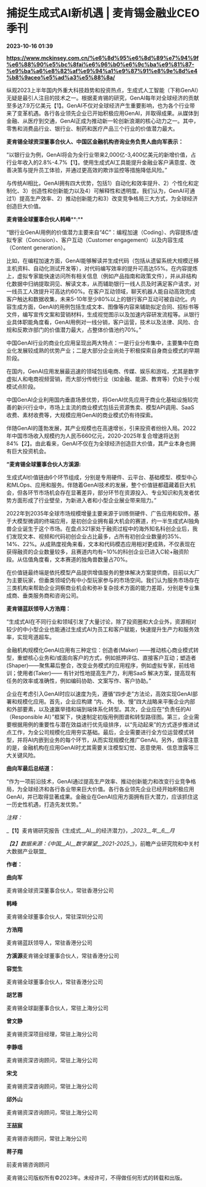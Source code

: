 # 捕捉生成式AI新机遇 | 麦肯锡金融业CEO季刊

**2023-10-16 01:39**

**https://www.mckinsey.com.cn/%e6%8d%95%e6%8d%89%e7%94%9f%e6%88%90%e5%bc%8fai%e6%96%b0%e6%9c%ba%e9%81%87-%e9%ba%a6%e8%82%af%e9%94%a1%e9%87%91%e8%9e%8d%e4%b8%9aceo%e5%ad%a3%e5%88%8a/**

纵观2023上半年国内外重大科技趋势和投资热点，生成式人工智能（下称GenAI）无疑是最引人注目的技术之一。根据麦肯锡的研究，GenAI每年对全球经济的贡献至多达7.9万亿美元【1】。GenAI不仅对全球经济产生重要影响，也为各个行业带来了变革机遇。各行各业领先企业已开始积极应用GenAI，并取得成果。从媒体到金融、从医疗到交通，GenAI正成为推动新一轮创新浪潮的核心动力之一。其中，零售和消费品行业、银行业、制药和医疗产品三个行业的价值潜力最大。

**麦肯锡全球资深董事合伙人、中国区金融机构咨询业务负责人曲向军表示：**

“以银行业为例，GenAI将会为全行业带来2,000亿-3,400亿美元的新增价值，占行业年收入的2.8%-4.7%【1】。使用生成式AI工具能提升金融业客户满意度、改善决策与提升员工体验，并通过更高效的欺诈监控等措施降低风险。”

与传统AI相比，GenAI拥有四大优势，包括1）自动化和效率提升、2）个性化和定制化、3）创造性和创新能力以及4）可解释性和透明度。我们认为，GenAI可通过1）提高生产效率、2）推动创新能力和3）改变竞争格局三大方式，为全球经济创造巨大价值。

**麦肯锡全球董事合伙人韩峰****:**

“银行业GenAI用例的价值潜力主要来自“4C”：编程加速（Coding）、内容提炼/虚拟专家（Concision）、客户互动（Customer engagement）以及内容生成（Content generation）。

比如，在编程加速方面，GenAI能够解读并生成代码（包括从遗留系统大规模迁移主机资料、自动化测试开发等），对代码编写效率的提升可高达55%。在内容提炼上，虚拟专家能快速访问所有相关信息（例如产品指南和政策文件），并从非结构化数据中归纳提取洞见、解读文本，从而辅助银行一线人员及时满足客户请求，对一线员工人效提升可高达约60%。在客户互动领域，聊天机器人能自动高效完成客户触达和数据收集，未来5-10年至少80%以上的银行客户互动可被自动化。内容生成方面，GenAI的用例包括生成文本、图像等内容来辅助拟定合同、招标书等文件，编写宣传文案和营销材料，生成视觉图示以及加速内容研发流程等。从银行业具体职能角度看，GenAI用例对一线分销，客户运营，技术以及法律、风险、合规和反欺诈部门的价值潜力最大，占整体价值池约70%。”

中国GenAI行业的商业化应用呈现出两大特点：一是行业分布集中，主要集中在商业化发展较成熟的优势产业；二是大部分企业尚处于积极探索自身商业模式的早期阶段。

在国内，GenAI应用发展最迅速的领域包括电商、传媒、娱乐和游戏，尤其是数字虚拟人和电商视频营销，而大部分传统行业（如金融、能源、教育等）仍处于小规模试点阶段。

中国GenAI企业利用国内垂直场景优势，将GenAI优先应用于商业化基础设施较完善的新兴行业中，市场上主流的商业模式包括云资源售卖、模型API调用、SaaS收费、素材收费等，大规模应用GenAI的商业模式仍有待探索。

伴随GenAI的蓬勃发展，其产业规模也在高速增长，引来投资者纷纷入局。2022年中国市场收入规模约为人民币660亿元，2020-2025年复合增速将达到84%【2】。由此看来，GenAI不仅在为全球经济创造巨大价值，其产业本身也拥有巨大投资机会。

**“****麦肯锡全球董事合伙人方溪源****:**

生成式AI价值链由6个环节组成，分别是专用硬件、云平台、基础模型、模型中心和MLOps、应用和服务。伴随着GenAI技术的发展，整个价值链都蕴藏着巨大机会，但各环节市场机会存在显著差异，部分环节在资源投入、专业知识和先发者优势方面形成了行业壁垒，为新进入者和小型企业展业带来阻力。”

2022年到2035年全球市场规模增量主要来源于训练侧硬件、广告应用和软件。基于大模型微调的终端应用，是初创企业拥有最大机会的赛道，约一半生成式AI独角兽企业诞生于这个市场。在盘点321家处于融资过程中的海外知名科创企业后，我们发现文本、视频和代码初创企业占比最多，占所有初创企业数量的35%、14%、22%。从成熟度视角来看，文本和代码模态应用相对更成熟，不仅表现在获得融资的企业数量较多，且赛道内均有~10%的科创企业已进入C轮+融资阶段。从估值角度看，文本赛道的独角兽数量占70%。

在价值链最终端是依托模型产品提供增值服务的整体解决方案提供商，目前以大厂为主要玩家，但垂类领域仍有中小型玩家参与的市场空间。我们认为服务市场存在三类机构来帮助企业洞察商业机会和弥补复杂技术方面的能力差距，分别是专业集成商、垂类服务商和咨询公司。

**麦肯锡蓝跃领导人方浩翔：**

“生成式AI在不同行业和领域引发了大量讨论，除了投资圈和大企业外，资源相对较少的中小型企业也能通过生成式AI为员工和客户赋能，快速提升生产力和服务效率，实现弯道超车。

金融机构规模化GenAI应用有三种定位：创造者(Maker) ——推动核心商业模式转型，重塑核心业务和/或面向客户的方式，例如抵押评估、直接客户互动；塑造者(Shaper)——聚焦幕后整合，改变业务模式的应用程序，例如虚拟专家，前线培训；使用者(Taker)—— 有针对性地提高生产力，利用SaaS 解决方案，提高现有任务的效率或准确性，例如编码协助、文案写作、客户协助。”

企业在考虑引入GenAI时应以速度为先，遵循“四步走”方法论，高效实现GenAI部署和规模化应用。首先，企业应构建 “内、外、快、慢”四大战略来平衡企业内部和外部要素，以及速赢举措和端到端体系化转型。其次，企业应在“负责任的AI（Responsible AI）”框架下，快速制定初版用例图谱和转型路径图。第三，企业需要根据用例的重要性与潜在效益进行优先级排序，以“先动起来”的方式逐步推进试点工作，为全公司规模化应用夯实基础。最后，企业需要进行全方位运营模式转型，并将AI内嵌到业务的每个环节，从而实现规模化推广GenAI。另外，值得注意的是，金融机构在应用GenAI时尤其需要关注模型幻觉、恶意使用、信息泄露等三大关键风险。

**曲向军最后总结道：**

“作为一项前沿技术，GenAI通过提高生产效率、推动创新能力和改变行业竞争格局，为全球经济和各行各业带来巨大价值。各行各业领先企业已经开始积极应用GenAI，并已取得显著成果。金融业在GenAI应用方面拥有巨大潜力，应该抓住这一历史性机遇，打造先发优势。”

_注释：_

_【__1__】麦肯锡研究报告《生成式__AI__的经济潜力》，__2023__年__6__月_

_【__2__】数据来源：《中国__AI__数字展望__2021-2025__》，前瞻产业研究院和中关村大数据产业联盟_

**作者：**

**曲向军**

麦肯锡全球资深董事合伙人，常驻香港分公司

**韩峰**

麦肯锡全球董事合伙人，常驻深圳分公司

**方浩翔**

麦肯锡蓝跃领导人，常驻香港分公司

**方溪源**麦肯锡全球董事合伙人，常驻香港分公司

**容觉生**

麦肯锡全球董事合伙人，常驻香港分公司

**胡艺蓉**

麦肯锡全球副董事合伙人，常驻上海分公司

**曾文静**

麦肯锡资深项目经理，常驻上海分公司

**李静瑶**

麦肯锡资深咨询顾问，常驻上海分公司

**宋戈**

麦肯锡资深咨询顾问，常驻上海分公司

**邱外山**

麦肯锡资深咨询顾问，常驻上海分公司

**王喆宸**

麦肯锡咨询顾问，常驻上海分公司

**蒋子翔**

前麦肯锡咨询顾问

麦肯锡公司版权所有©2023年。未经许可，不得做任何形式的转载和出版。
